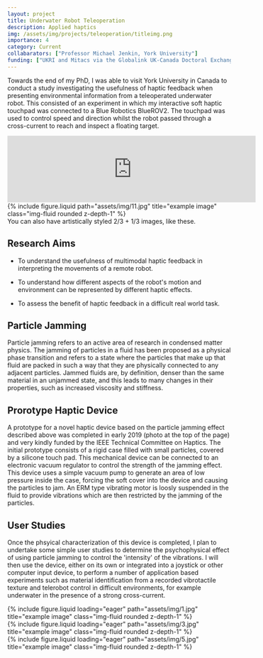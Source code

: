 ```yaml
---
layout: project
title: Underwater Robot Teleoperation
description: Applied haptics
img: /assets/img/projects/teleoperation/titleimg.png
importance: 4
category: Current
collabarators: ["Professor Michael Jenkin, York University"]
funding: ["UKRI and Mitacs via the Globalink UK-Canada Doctoral Exchange Scheme", "NSERC National Canadian Field Robotics Network"]
---
```


Towards the end of my PhD, I was able to visit York University in Canada to conduct a study investigating the usefulness of haptic feedback when presenting environmental information from a teleoperated underwater robot. This consisted of an experiment in which my interactive soft haptic touchpad was connected to a Blue Robotics BlueROV2. The touchpad was used to control speed and direction whilst the robot passed through a cross-current to reach and inspect a floating target.


<div class="row justify-content-sm-center">
    <div class="col-sm-8 mt-3 mt-md-0">
        <iframe width="560" src="https://www.youtube.com/embed/w6L7Tt3TXJQ?si=84AtMMp7kMtTnApE" title="YouTube video player" frameborder="0" allow="accelerometer; autoplay; clipboard-write; encrypted-media; gyroscope; picture-in-picture; web-share" referrerpolicy="strict-origin-when-cross-origin" class="img-fluid rounded z-depth-1" allowfullscreen></iframe>
    </div>
    <div class="col-sm-4 mt-3 mt-md-0">
        {% include figure.liquid path="assets/img/11.jpg" title="example image" class="img-fluid rounded z-depth-1" %}
    </div>
</div>
<div class="caption">
    You can also have artistically styled 2/3 + 1/3 images, like these.
</div>


## Research Aims
- To understand the usefulness of multimodal haptic feedback in interpreting the movements of a remote robot.

- To understand how different aspects of the robot's motion and environment can be represented by different haptic effects.

- To assess the benefit of haptic feedback in a difficult real world task.


## Particle Jamming

Particle jamming refers to an active area of research in condensed matter physics. The jamming of particles in a fluid has been proposed as a physical phase transition and refers to a state where the particles that make up that fluid are packed in such a way that they are physically connected to any adjacent particles. Jammed fluids are, by definition, denser than the same material in an unjammed state, and this leads to many changes in their properties, such as increased viscosity and stiffness.


## Prorotype Haptic Device

A prototype for a novel haptic device based on the particle jamming effect described above was completed in early 2019 (photo at the top of the page) and very kindly funded by the IEEE Technical Committee on Haptics. The initial prototype consists of a rigid case filled with small particles, covered by a silicone touch pad. This mechanical device can be connected to an electronic vacuum regulator to control the strength of the jamming effect. This device uses a simple vacuum pump to generate an area of low pressure inside the case, forcing the soft cover into the device and causing the particles to jam. An ERM type vibrating motor is loosly suspended in the fluid to provide vibrations which are then restricted by the jamming of the particles.


## User Studies

Once the phsyical characterization of this device is completed, I plan to undertake some simple user studies to determine the psychophysical effect of using particle jamming to control the 'intensity' of the vibrations. I will then use the device, either on its own or integrated into a joystick or other computer input device, to perform a number of application based experiments such as material identification from a recorded vibrotactile texture and telerobot control in difficult environments, for example underwater in the presence of a strong cross-current.


<div class="row">
    <div class="col-sm mt-3 mt-md-0">
        {% include figure.liquid loading="eager" path="assets/img/1.jpg" title="example image" class="img-fluid rounded z-depth-1" %}
    </div>
    <div class="col-sm mt-3 mt-md-0">
        {% include figure.liquid loading="eager" path="assets/img/3.jpg" title="example image" class="img-fluid rounded z-depth-1" %}
    </div>
    <div class="col-sm mt-3 mt-md-0">
        {% include figure.liquid loading="eager" path="assets/img/5.jpg" title="example image" class="img-fluid rounded z-depth-1" %}
    </div>
</div>


